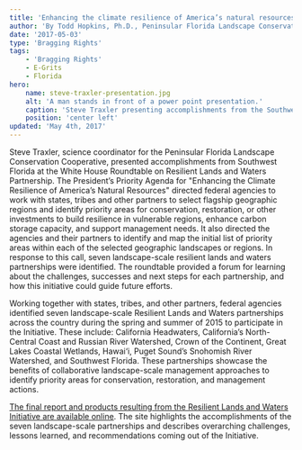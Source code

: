 ```yaml
---
title: 'Enhancing the climate resilience of America’s natural resources'
author: 'By Todd Hopkins, Ph.D., Peninsular Florida Landscape Conservation Cooperative'
date: '2017-05-03'
type: 'Bragging Rights'
tags:
    - 'Bragging Rights'
    - E-Grits
    - Florida
hero:
    name: steve-traxler-presentation.jpg
    alt: 'A man stands in front of a power point presentation.'
    caption: 'Steve Traxler presenting accomplishments from the Southwest Florida Resilient Lands and Waters Partnership.  Photo by Todd Hopkins, USFWS.'
    position: 'center left'
updated: 'May 4th, 2017'
---
```


Steve Traxler, science coordinator for the Peninsular Florida Landscape Conservation Cooperative, presented accomplishments from Southwest Florida at the White House Roundtable on Resilient Lands and Waters Partnership. The President’s Priority Agenda for "Enhancing the Climate Resilience of America’s Natural Resources" directed federal agencies to work with states, tribes and other partners to select flagship geographic regions and identify priority areas for conservation, restoration, or other investments to build resilience in vulnerable regions, enhance carbon storage capacity, and support management needs. It also directed the agencies and their partners to identify and map the initial list of priority areas within each of the selected geographic landscapes or regions. In response to this call, seven landscape-scale resilient lands and waters partnerships were identified. The roundtable provided a forum for learning about the challenges, successes and next steps for each partnership, and how this initiative could guide future efforts.
 
Working together with states, tribes, and other partners, federal agencies identified seven landscape-scale Resilient Lands and Waters partnerships across the country during the spring and summer of 2015 to participate in the Initiative. These include:  California Headwaters, California’s North-Central Coast and Russian River Watershed, Crown of the Continent, Great Lakes Coastal Wetlands, Hawai‘i, Puget Sound’s Snohomish River Watershed, and Southwest Florida. These partnerships showcase the benefits of collaborative landscape-scale management approaches to identify priority areas for conservation, restoration, and management actions.
 
[The final report and products resulting from the Resilient Lands and Waters Initiative are available online](https://www.wildlifeadaptationstrategy.gov/resilient-lands-and-waters-initiative.php). The site highlights the accomplishments of the seven landscape-scale partnerships and describes overarching challenges, lessons learned, and recommendations coming out of the Initiative.
